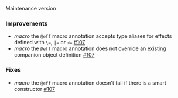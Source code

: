 Maintenance version

### Improvements

 * *macro* the `@eff` macro annotation accepts type aliases for effects defined with `\=`, `|=` or `<=` [#107](https://github.com/atnos-org/eff/issues/107)
 * *macro* the `@eff` macro annotation does not override an existing companion object definition [#107](https://github.com/atnos-org/eff/issues/107)

### Fixes

 * *macro* the `@eff` macro annotation doesn't fail if there is a smart constructor [#107](https://github.com/atnos-org/eff/issues/107)


